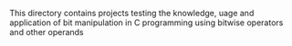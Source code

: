 This directory contains projects testing the knowledge, uage and application of bit manipulation in C programming using bitwise operators and other operands
